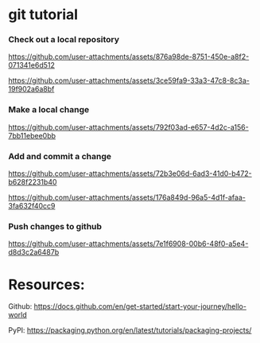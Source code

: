 # git tutorial

### Check out a local repository

https://github.com/user-attachments/assets/876a98de-8751-450e-a8f2-071341e6d512


https://github.com/user-attachments/assets/3ce59fa9-33a3-47c8-8c3a-19f902a6a8bf

### Make a local change

https://github.com/user-attachments/assets/792f03ad-e657-4d2c-a156-7bb11ebee0bb

### Add and commit a change

https://github.com/user-attachments/assets/72b3e06d-6ad3-41d0-b472-b628f2231b40



https://github.com/user-attachments/assets/176a849d-96a5-4d1f-afaa-3fa632f40cc9

### Push changes to github


https://github.com/user-attachments/assets/7e1f6908-00b6-48f0-a5e4-d8d3c2a6487b



# Resources:
Github: https://docs.github.com/en/get-started/start-your-journey/hello-world

PyPI: https://packaging.python.org/en/latest/tutorials/packaging-projects/
